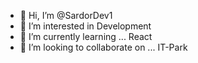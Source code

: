 - 👋 Hi, I’m @SardorDev1
- 👀 I’m interested in Development
- 🌱 I’m currently learning ... React
- 💞️ I’m looking to collaborate on ... IT-Park

<!---
SardorDev1/SardorDev1 is a ✨ special ✨ repository because its `README.md` (this file) appears on your GitHub profile.
You can click the Preview link to take a look at your changes.
--->
